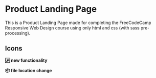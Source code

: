 # Product Landing Page

This is a Product Landing Page made for completing the FreeCodeCamp Responsive Web Design course using only html and css (with sass pre-processing).

## Icons

**:up: new functionality**

**:package: file location change**
